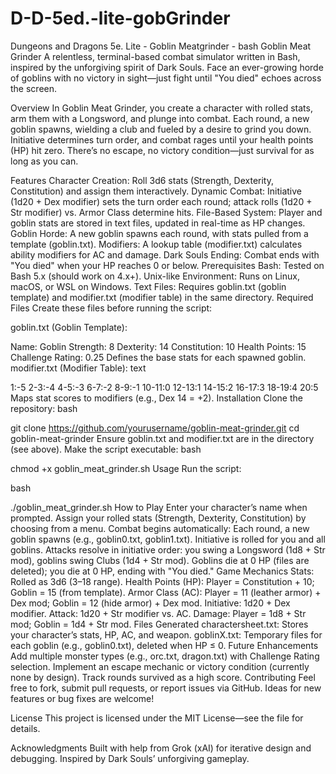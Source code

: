 # D-D-5ed.-lite-gobGrinder
Dungeons and Dragons 5e. Lite - Goblin Meatgrinder - bash
Goblin Meat Grinder
A relentless, terminal-based combat simulator written in Bash, inspired by the unforgiving spirit of Dark Souls. Face an ever-growing horde of goblins with no victory in sight—just fight until "You died" echoes across the screen.

Overview
In Goblin Meat Grinder, you create a character with rolled stats, arm them with a Longsword, and plunge into combat. Each round, a new goblin spawns, wielding a club and fueled by a desire to grind you down. Initiative determines turn order, and combat rages until your health points (HP) hit zero. There’s no escape, no victory condition—just survival for as long as you can.

Features
Character Creation: Roll 3d6 stats (Strength, Dexterity, Constitution) and assign them interactively.
Dynamic Combat: Initiative (1d20 + Dex modifier) sets the turn order each round; attack rolls (1d20 + Str modifier) vs. Armor Class determine hits.
File-Based System: Player and goblin stats are stored in text files, updated in real-time as HP changes.
Goblin Horde: A new goblin spawns each round, with stats pulled from a template (goblin.txt).
Modifiers: A lookup table (modifier.txt) calculates ability modifiers for AC and damage.
Dark Souls Ending: Combat ends with "You died" when your HP reaches 0 or below.
Prerequisites
Bash: Tested on Bash 5.x (should work on 4.x+).
Unix-like Environment: Runs on Linux, macOS, or WSL on Windows.
Text Files: Requires goblin.txt (goblin template) and modifier.txt (modifier table) in the same directory.
Required Files
Create these files before running the script:

goblin.txt (Goblin Template):

Name: Goblin
Strength: 8
Dexterity: 14
Constitution: 10
Health Points: 15
Challenge Rating: 0.25
Defines the base stats for each spawned goblin.
modifier.txt (Modifier Table):
text

1:-5
2-3:-4
4-5:-3
6-7:-2
8-9:-1
10-11:0
12-13:1
14-15:2
16-17:3
18-19:4
20:5
Maps stat scores to modifiers (e.g., Dex 14 = +2).
Installation
Clone the repository:
bash

git clone https://github.com/yourusername/goblin-meat-grinder.git
cd goblin-meat-grinder
Ensure goblin.txt and modifier.txt are in the directory (see above).
Make the script executable:
bash

chmod +x goblin_meat_grinder.sh
Usage
Run the script:

bash

./goblin_meat_grinder.sh
How to Play
Enter your character’s name when prompted.
Assign your rolled stats (Strength, Dexterity, Constitution) by choosing from a menu.
Combat begins automatically:
Each round, a new goblin spawns (e.g., goblin0.txt, goblin1.txt).
Initiative is rolled for you and all goblins.
Attacks resolve in initiative order: you swing a Longsword (1d8 + Str mod), goblins swing Clubs (1d4 + Str mod).
Goblins die at 0 HP (files are deleted); you die at 0 HP, ending with "You died."
Game Mechanics
Stats: Rolled as 3d6 (3–18 range).
Health Points (HP): Player = Constitution + 10; Goblin = 15 (from template).
Armor Class (AC): Player = 11 (leather armor) + Dex mod; Goblin = 12 (hide armor) + Dex mod.
Initiative: 1d20 + Dex modifier.
Attack: 1d20 + Str modifier vs. AC.
Damage: Player = 1d8 + Str mod; Goblin = 1d4 + Str mod.
Files Generated
charactersheet.txt: Stores your character’s stats, HP, AC, and weapon.
goblinX.txt: Temporary files for each goblin (e.g., goblin0.txt), deleted when HP ≤ 0.
Future Enhancements
Add multiple monster types (e.g., orc.txt, dragon.txt) with Challenge Rating selection.
Implement an escape mechanic or victory condition (currently none by design).
Track rounds survived as a high score.
Contributing
Feel free to fork, submit pull requests, or report issues via GitHub. Ideas for new features or bug fixes are welcome!

License
This project is licensed under the MIT License—see the  file for details.

Acknowledgments
Built with help from Grok (xAI) for iterative design and debugging.
Inspired by Dark Souls’ unforgiving gameplay.
